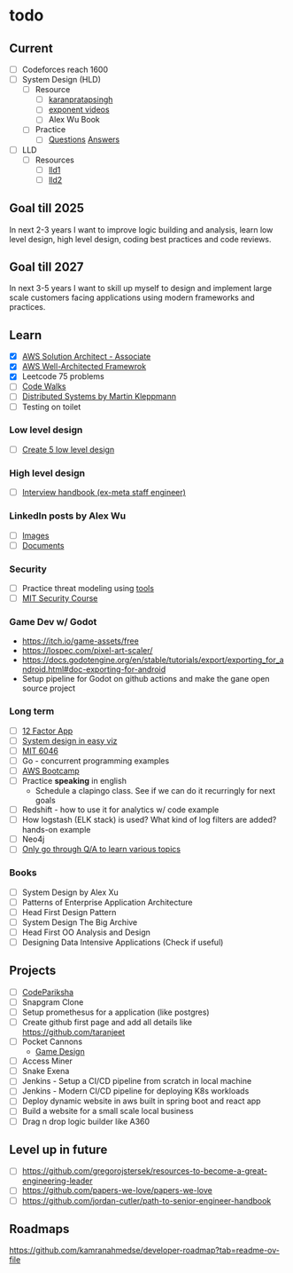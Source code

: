 # todo

## Current

- [ ] Codeforces reach 1600
- [ ] System Design (HLD)
  - [ ] Resource
    - [ ] [karanpratapsingh](https://github.com/karanpratapsingh/system-design)
    - [ ] [exponent videos](https://www.youtube.com/playlist?list=PLrtCHHeadkHp92TyPt1Fj452_VGLipJnL)
    - [ ] Alex Wu Book
  - [ ] Practice
    - [ ] [Questions](https://github.com/naman09/todo/blob/main/design.md) [Answers](https://github.com/ashishps1/awesome-system-design-resources?tab=readme-ov-file)
- [ ] LLD
  - [ ] Resources
    - [ ] [lld1](https://github.com/tssovi/grokking-the-object-oriented-design-interview)
    - [ ] [lld2](https://github.com/prasadgujar/low-level-design-primer)

## Goal till 2025
In next 2-3 years I want to improve logic building and analysis, learn low level design, high level design, coding best practices and code reviews.

## Goal till 2027
In next 3-5 years I want to skill up myself to design and implement large scale customers facing applications using modern frameworks and practices.

## Learn
  - [x] [AWS Solution Architect - Associate](https://www.credly.com/badges/4d30b63f-827f-4e8e-a073-fdca5e94f5c2/linked_in_profile)
  - [x] [AWS Well-Architected Framewrok](https://docs.aws.amazon.com/wellarchitected/latest/framework/welcome.html)
  - [x] Leetcode 75 problems
  - [ ] [Code Walks](https://www.youtube.com/playlist?list=PLrhzvIcii6GOJwiBjCRX_s0owE91KLtgu)
  - [ ] [Distributed Systems by Martin Kleppmann](https://youtube.com/playlist?list=PLeKd45zvjcDFUEv_ohr_HdUFe97RItdiB&feature=shared)
  - [ ] Testing on toilet

### Low level design
  - [ ] [Create 5 low level design](https://github.com/naman09/todo/blob/main/design.md) 


### High level design
- [ ] [Interview handbook (ex-meta staff engineer)](https://www.techinterviewhandbook.org/software-engineering-interview-guide/)

### LinkedIn posts by Alex Wu
  - [ ] [Images](https://www.linkedin.com/in/alexxubyte/recent-activity/images/)
  - [ ] [Documents](https://www.linkedin.com/in/alexxubyte/recent-activity/documents/)

### Security
  - [ ] Practice threat modeling using [tools](https://online.visual-paradigm.com/diagrams/features/threat-modeling-tool/)
  - [ ] [MIT Security Course](https://www.youtube.com/playlist?list=PLUl4u3cNGP62K2DjQLRxDNRi0z2IRWnNh)

### Game Dev w/ Godot
  - https://itch.io/game-assets/free
  - https://lospec.com/pixel-art-scaler/
  - https://docs.godotengine.org/en/stable/tutorials/export/exporting_for_android.html#doc-exporting-for-android
  - Setup pipeline for Godot on github actions and make the gane open source project

  ### Long term
  - [ ] [12 Factor App](https://12factor.net/)
  - [ ] [System design in easy viz](https://github.com/ByteByteGoHq/system-design-101)
  - [ ] [MIT 6046](https://www.youtube.com/playlist?list=PLUl4u3cNGP6317WaSNfmCvGym2ucw3oGp)
  - [ ] Go - concurrent programming examples
  - [ ] [AWS Bootcamp](https://youtu.be/zA8guDqfv40?feature=shared)
  - [ ] Practice **speaking** in english
    - Schedule a clapingo class. See if we can do it recurringly for next goals
  - [ ] Redshift - how to use it for analytics w/ code example
  - [ ] How logstash (ELK stack) is used? What kind of log filters are added? hands-on example
  - [ ] Neo4j
  - [ ] [Only go through Q/A to learn various topics](https://github.com/bregman-arie/devops-exercises?tab=readme-ov-file#operating-system)
  
### Books
  - [ ] System Design by Alex Xu
  - [ ] Patterns of Enterprise Application Architecture
  - [ ] Head First Design Pattern
  - [ ] System Design The Big Archive
  - [ ] Head First OO Analysis and Design
  - [ ] Designing Data Intensive Applications (Check if useful)

## Projects
- [ ] [CodePariksha](https://github.com/naman09/CodePariksha)
- [ ] Snapgram Clone
- [ ] Setup promethesus for a application (like postgres)
- [ ] Create github first page and add all details like https://github.com/taranjeet
- [ ] Pocket Cannons
  - [Game Design](https://docs.google.com/document/d/19E7D5ehD7H2gMnAsWDlhHeKCa2GF0cEnpj66-2CyTQA/edit)
- [ ] Access Miner
- [ ] Snake Exena
- [ ] Jenkins - Setup a CI/CD pipeline from scratch in local machine
- [ ] Jenkins - Modern CI/CD pipeline for deploying K8s workloads
- [ ] Deploy dynamic website in aws built in spring boot and react app
- [ ] Build a website for a small scale local business
- [ ] Drag n drop logic builder like A360

## Level up in future
- [ ] https://github.com/gregorojstersek/resources-to-become-a-great-engineering-leader
- [ ] https://github.com/papers-we-love/papers-we-love
- [ ] https://github.com/jordan-cutler/path-to-senior-engineer-handbook

## Roadmaps
https://github.com/kamranahmedse/developer-roadmap?tab=readme-ov-file
